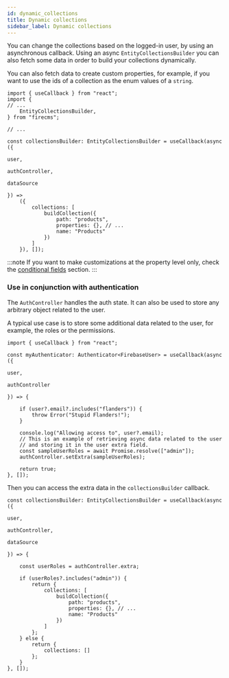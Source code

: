 ```yaml
---
id: dynamic_collections
title: Dynamic collections
sidebar_label: Dynamic collections
---
```


You can change the collections based on the logged-in user, by using an
asynchronous callback. Using an async `EntityCollectionsBuilder` you can
also fetch some data in order to build your collections dynamically.

You can also fetch data to create custom properties, for example, if you
want to use the ids of a collection as the enum values of a `string`.

```tsx
import { useCallback } from "react";
import {
// ...
    EntityCollectionsBuilder,
} from "firecms";

// ...

const collectionsBuilder: EntityCollectionsBuilder = useCallback(async ({
                                                                            user,
                                                                            authController,
                                                                            dataSource
                                                                        }) =>
    ({
        collections: [
            buildCollection({
                path: "products",
                properties: {}, // ...
                name: "Products"
            })
        ]
    }), []);
```

:::note
If you want to make customizations at the property level only, check the
[conditional fields](../properties/conditional_fields.md) section.
:::

### Use in conjunction with authentication

The `AuthController` handles the auth state. It can also be used to store any
arbitrary object related to the user.

A typical use case is to store some additional data related to the user, for
example, the roles or the permissions.

```tsx
import { useCallback } from "react";

const myAuthenticator: Authenticator<FirebaseUser> = useCallback(async ({
                                                                            user,
                                                                            authController
                                                                        }) => {

    if (user?.email?.includes("flanders")) {
        throw Error("Stupid Flanders!");
    }

    console.log("Allowing access to", user?.email);
    // This is an example of retrieving async data related to the user
    // and storing it in the user extra field.
    const sampleUserRoles = await Promise.resolve(["admin"]);
    authController.setExtra(sampleUserRoles);

    return true;
}, []);
```

Then you can access the extra data in the `collectionsBuilder` callback.

```tsx
const collectionsBuilder: EntityCollectionsBuilder = useCallback(async ({
                                                                            user,
                                                                            authController,
                                                                            dataSource
                                                                        }) => {

    const userRoles = authController.extra;

    if (userRoles?.includes("admin")) {
        return {
            collections: [
                buildCollection({
                    path: "products",
                    properties: {}, // ...
                    name: "Products"
                })
            ]
        };
    } else {
        return {
            collections: []
        };
    }
}, []);
```
